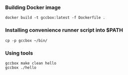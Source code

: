 ### Building Docker image

    docker build -t gccbox:latest -f Dockerfile .

### Installing convenience runner script into $PATH

    cp -p gccbox ~/bin/

### Using tools

    gccbox make clean hello
    gccbox ./hello

